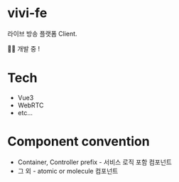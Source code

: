 # vivi-fe

라이브 방송 플랫폼 Client.

👨‍💻 개발 중 !

# Tech

- Vue3
- WebRTC
- etc...


# Component convention

- Container, Controller prefix - 서비스 로직 포함 컴포넌트
- 그 외 - atomic or molecule 컴포넌트